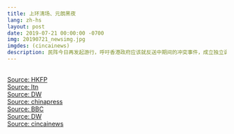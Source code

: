```yaml
---
title: 上环清场、元朗黑夜
lang: zh-hs
layout: post
date: 2019-07-21 00:00:00 -0700
img: 20190721_newsimg.jpg
imgdes: (cincainews)
description: 民阵今日再发起游行，呼吁香港政府应该就反送中期间的冲突事件，成立独立调查委员会。游行领头已在下午4点半左右抵达终点卢押道，不过由于警方防线突然撤离，队伍遂继续往金钟、中环，乃至中联办的方向前进。有大量示威者前往香港中联办扔掷鸡蛋、朗读宣言，随后从中联办散去，警方于晚间10点后，多次对示威者动用催泪弹、布袋弹以及橡胶子弹等武器武力强势清场。
---
```


<br>[Source: HKFP](https://www.hongkongfp.com/2019/07/22/just-chaos-bloodshed-hong-kong-district-hundreds-masked-men-assault-protesters-journalists-residents/)
<br>[Source: ltn](https://news.ltn.com.tw/news/world/breakingnews/2859516)
<br>[Source: DW](https://www.dw.com/zh/%E5%9B%9E%E5%BA%94%E5%85%83%E6%9C%97%E6%9A%B4%E5%8A%9B%E4%BA%8B%E4%BB%B6-%E6%B8%AF%E5%BA%9C-%E5%B0%86%E7%8A%AF%E6%A1%88%E8%80%85%E7%BB%B3%E4%B9%8B%E4%BA%8E%E6%B3%95/a-49688490)
<br>[Source: chinapress](http://www.chinapress.com.my/20190721/%E2%97%A4%E5%8F%8D%E9%80%81%E4%B8%AD%E2%97%A2-%E5%85%83%E6%9C%97%E7%99%BD%E8%A1%A3%E4%BA%BA%E4%BC%8F%E5%87%BB%E7%A4%BA%E5%A8%81%E8%80%85-%E8%A5%BF%E9%93%81%E7%AB%99%E7%88%86%E5%86%B2%E7%AA%81/)
<br>[Source: BBC](https://www.bbc.com/zhongwen/trad/chinese-news-49065855)
<br>[Source: DW](https://www.dw.com/zh/%E5%9B%9E%E5%BA%94%E5%85%83%E6%9C%97%E6%9A%B4%E5%8A%9B%E4%BA%8B%E4%BB%B6-%E6%B8%AF%E5%BA%9C-%E5%B0%86%E7%8A%AF%E6%A1%88%E8%80%85%E7%BB%B3%E4%B9%8B%E4%BA%8E%E6%B3%95/a-49688490)
<br>[Source: cincainews](https://www.cincainews.com/news/world/2019/07/21/masked-assailants-beat-protesters-in-yuen-long-hong-kong/1773576)